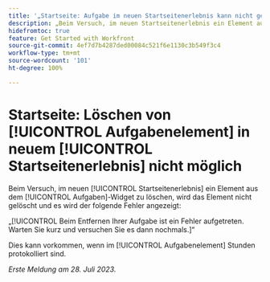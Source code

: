```yaml
---
title: '„Startseite: Aufgabe im neuen Startseitenerlebnis kann nicht gelöscht werden“'
description: „Beim Versuch, im neuen Startseitenerlebnis ein Element aus dem Aufgaben-Widget zu löschen, wird das Element nicht gelöscht und es wird ein Fehler angezeigt.“
hidefromtoc: true
feature: Get Started with Workfront
source-git-commit: 4ef7d7b4287ded00084c521f6e1130c3b549f3c4
workflow-type: tm+mt
source-wordcount: '101'
ht-degree: 100%

---
```



# Startseite: Löschen von [!UICONTROL Aufgabenelement] in neuem [!UICONTROL Startseitenerlebnis] nicht möglich

<!--
>[!NOTE]
>
>This issue was resolved on August 10, 2023.
-->

Beim Versuch, im neuen [!UICONTROL Startseitenerlebnis] ein Element aus dem [!UICONTROL Aufgaben]-Widget zu löschen, wird das Element nicht gelöscht und es wird der folgende Fehler angezeigt:

„[!UICONTROL Beim Entfernen Ihrer Aufgabe ist ein Fehler aufgetreten. Warten Sie kurz und versuchen Sie es dann nochmals.]“

Dies kann vorkommen, wenn im [!UICONTROL Aufgabenelement] Stunden protokolliert sind.

_Erste Meldung am 28. Juli 2023._

